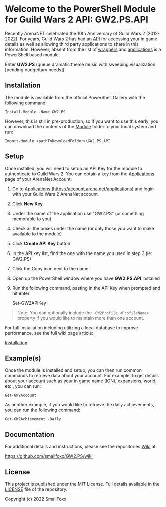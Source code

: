 # Welcome to the PowerShell Module for Guild Wars 2 API: GW2.PS.API

Recently ArenaNET celebrated the 10th Anniversary of Guild Wars 2 (2012-2022).  For years, Guild Wars 2 has had an [API](https://wiki.guildwars2.com/wiki/API:Main) for accessing your in game details as well as allowing third party applications to share in this information.  However, absent from the list of [wrappers](https://wiki.guildwars2.com/wiki/API:List_of_wrappers) and [applications](https://wiki.guildwars2.com/wiki/API:List_of_applications) is a PowerShell based module.

Enter **GW2.PS** (queue dramatic theme music with sweeping visualization [pending budgettary needs])

## Installation

The module is available from the official PowerShell Gallery with the following command:

    Install-Module -Name GW2.PS

However, this is still in pre-production, so if you want to use this early, you can download the contents of the [Module](/smallfoxx/GW2.PS.API/tree/main/Module) folder to your local system and run:

    Import-Module <pathToDownloadFolder>\GW2.PS.API

## Setup

Once installed, you will need to setup an API Key for the module to authenticate to Guild Wars 2.  You can obtain a key from the [Applications](https://account.arena.net/applications)
page of your ArenaNet Account:

1. Go to [Applications](https://account.arena.net/applications) (https://account.arena.net/applications) and login with your Guild Wars 2 ArenaNet account
1. Click **New Key**
2. Under the name of the application use "GW2.PS" (or something memorable to you)
3. Check all the boxes under the name (or only those you want to make available to the module)
4. Click **Create API Key** button
5. In the API key list, find the one with the name you used in step 3 (ie: GW2.PS)
6. Click the Copy icon next to the name
7. Open up the PowerShell window where you have **GW2.PS.API** installed
8. Run the following command, pasting in the API Key when prompted and hit enter

    Set-GW2APIKey

> Note: You can optionally include the `-GW2Profile <ProfileName>` property if you would like to maintain more than one account.

For full Installation including utilizing a local database to improve performance, see the full wiki page article:

[Installation](/smallfoxx/GW2.PS/wiki/Installation)

## Example(s)

Once the module is installed and setup, you can then run common commands to retrieve data about your account.  For example, to get details about
your account such as your in game name (IGN), expansions, world, etc., you can run:

    Get-GW2Account

As another example, if you would like to retrieve the daily achievements, you can run the following command:

    Get-GW2Achievement -Daily
    
## Documentation

For additional details and instructions, please see the repositories [Wiki](/smallfoxx/GW2.PS/wiki) at:

https://github.com/smallfoxx/GW2.PS/wiki

## License

This project is published under the MIT License.  Full details available in the [LICENSE](/smallfoxx/GW2.PS.API/blob/main/LICENSE) file of the repository.

Copyright (c) 2022 SmallFoxx
